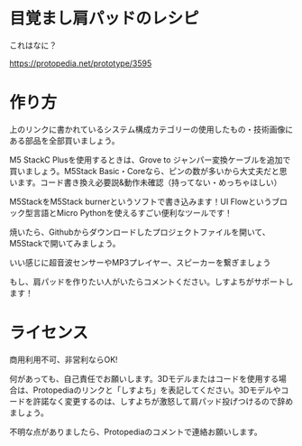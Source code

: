 # 目覚まし肩パッドのレシピ
これはなに？

<https://protopedia.net/prototype/3595>

# 作り方
上のリンクに書かれているシステム構成カテゴリーの使用したもの・技術画像にある部品を全部買いましょう。

M5 StackC Plusを使用するときは、Grove to ジャンパー変換ケーブルを追加で買いましょう。M5Stack Basic・Coreなら、ピンの数が多いから大丈夫だと思います。コード書き換え必要説&動作未確認（持ってない・めっちゃほしい）

M5StackをM5Stack burnerというソフトで書き込みます！UI Flowというブロック型言語とMicro Pythonを使えるすごい便利なツールです！

焼いたら、Githubからダウンロードしたプロジェクトファイルを開いて、M5Stackで開いてみましょう。

いい感じに超音波センサーやMP3プレイヤー、スピーカーを繋ぎましょう

もし、肩パッドを作りたい人がいたらコメントください。しすよちがサポートします！

# ライセンス
商用利用不可、非営利ならOK!

何があっても、自己責任でお願いします。3Dモデルまたはコードを使用する場合は、Protopediaのリンクと「しすよち」を表記してください。3Dモデルやコードを許諾なく変更するのは、しすよちが激怒して肩パッド投げつけるので辞めましょう。

不明な点がありましたら、Protopediaのコメントで連絡お願いします。
